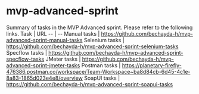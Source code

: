 # mvp-advanced-sprint

Summary of tasks in the MVP Advanced sprint. 
Please refer to the following links.
Task | URL 
-- | --
Manual tasks | https://github.com/bechayda-h/mvp-advanced-sprint-manual-tasks
Selenium tasks | https://github.com/bechayda-h/mvp-advanced-sprint-selenium-tasks
Specflow tasks | https://github.com/bechayda-h/mvp-advanced-sprint-specflow-tasks
JMeter tasks | https://github.com/bechayda-h/mvp-advanced-sprint-jmeter-tasks
Postman tasks | https://planetary-firefly-476386.postman.co/workspace/Team-Workspace~ba8d84cb-6d45-4c1e-8a83-1865d023e4e8/overview
SoapUI tasks | https://github.com/bechayda-h/mvp-advanced-sprint-soapui-tasks
